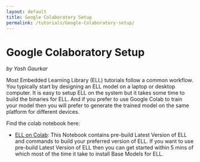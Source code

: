```yaml
---
layout: default
title: Google Colaboratory Setup
permalink: /tutorials/Google-Colaboratory-setup/
---
```


# Google Colaboratory Setup

*by Yash Gaurkar*

Most Embedded Learning Library (ELL) tutorials follow a common workflow. You typically start by designing an ELL model on a laptop or desktop computer. It is easy to setup ELL on the system but it takes some time to build the binaries for ELL. And if you prefer to use Google Colab to train your model then you will prefer to generate the trained model on the same platform for different devices.

Find the colab notebook here:

* [ELL on Colab](https://colab.research.google.com/github//microsoft/ELL/blob/master/docs/tutorials/Google-Colaboratory-setup/Using_ELL_in_Colab.ipynb): This Notebook contains pre-build Latest Version of ELL and commands to build your preferred version of ELL. If you want to use pre-build Latest Version of ELL then you can get started within 5 mins of which most of the time it take to install Base Models for ELL.
